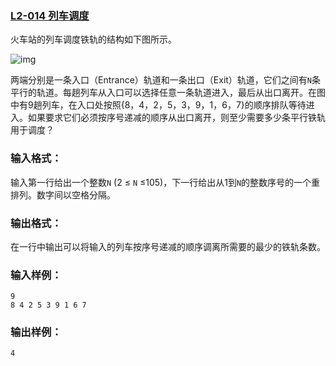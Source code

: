 ### [**L2-014 列车调度**](https://pintia.cn/problem-sets/994805046380707840/problems/994805063166312448)



火车站的列车调度铁轨的结构如下图所示。

![img](https://images.ptausercontent.com/188)

两端分别是一条入口（Entrance）轨道和一条出口（Exit）轨道，它们之间有`N`条平行的轨道。每趟列车从入口可以选择任意一条轨道进入，最后从出口离开。在图中有9趟列车，在入口处按照{8，4，2，5，3，9，1，6，7}的顺序排队等待进入。如果要求它们必须按序号递减的顺序从出口离开，则至少需要多少条平行铁轨用于调度？

### 输入格式：

输入第一行给出一个整数`N` (2 ≤ `N` ≤105)，下一行给出从1到`N`的整数序号的一个重排列。数字间以空格分隔。

### 输出格式：

在一行中输出可以将输入的列车按序号递减的顺序调离所需要的最少的铁轨条数。

### 输入样例：

```in
9
8 4 2 5 3 9 1 6 7
```

### 输出样例：

```out
4
```



```cpp

```

